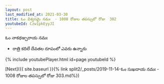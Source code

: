 ```yaml
---
layout: post
last_modified_at: 2021-03-30
title: ఓం విశ్వసమై నమః  - 1008 రోజుల తపస్సులో రోజు  302
youtubeId: Czw1pkEyyJI
---
```

 
 
 ఓం నాకథఞ్చరాయ నమః  
 
 -  రాత్రి కదిలే దేవతల రూపంలో ఎవరు ఉన్నారు 
 
  
 
  
 
 
 
 
 
 


{% include youtubePlayer.html id=page.youtubeId %}
 
[Next]({{ site.baseurl }}{% link  split2/_posts/2019-11-14-ఓం సుఖదాయ నమః  - 1008 రోజుల తపస్సులో రోజు  303.md%})
 
